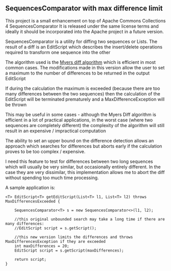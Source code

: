 ## SequencesComparator with max difference limit

This project is a small enhancement on top of Apache Commons Collections 4 SequencesComparator
It is released under the same license terms and ideally it should be incorporated into the Apache project in a future version.

SequencesComparator is a utility for diffing two sequences or Lists. The result of a diff is an EditScript which describes the insert/delete operations required to transform
one sequence into the other

The algorithm used is the [Myers diff algorithm](http://www.xmailserver.org/diff2.pdf) which is efficient in most common cases.
The modifications made in this version allow the user to set a maximum to the number of differences to be returned in the output EditScript

If during the calculation the maximum is exceeded (because there are too many differences between the two sequences) then the calculation of the EditScript will be 
terminated prematurely and a MaxDifferenceException will be thrown

This may be useful in some cases - although the Myers Diff algorithm is efficient in a lot of practical applications, in the worst case (where two sequences are completely different)
the complexity of the algorithm will still result in an expensive / impractical computation

The ability to set an upper bound on the difference detection allows an approach which searches for differences but aborts early if the calculation
proves to be too complex / expensive.

I need this feature to test for differences between two long sequences which will usually be very similar, but occasionally entirely different.
In the case they are very dissimilar, this implementation allows me to abort the diff without spending too much time processing.



A sample application is:

    <T> EditScript<T> getEditScript(List<T> l1, List<T> l2) throws MaxDifferencesExceeded {

        SequencesComparator<T> s = new SequencesComparator<>(l1, l2);

        //this original unbounded search may take a long time if there are many differences:
        //EditScript script = s.getScript();
        
        //this new version limits the differences and throws MaxDifferencesException if they are exceeded
        int maxDifferences = 20; 
        EditScript script = s.getScript(maxDifferences);
        
        return script;
    }



